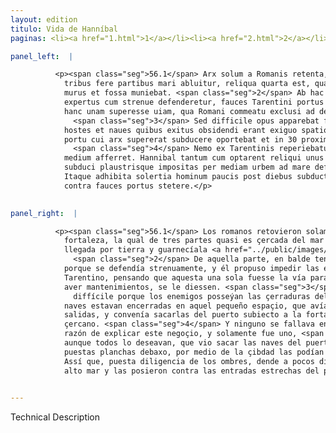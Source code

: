 ```yaml
---
layout: edition
titulo: Vida de Hanníbal
paginas: <li><a href="1.html">1</a></li><li><a href="2.html">2</a></li><li><a href="3.html">3</a></li><li><a href="4.html">4</a></li><li><a href="5.html">5</a></li><li><a href="6.html">6</a></li><li><a href="7.html">7</a></li><li><a href="8.html">8</a></li><li><a href="9.html">9</a></li><li><a href="10.html">10</a></li><li><a href="11.html">11</a></li><li><a href="12.html">12</a></li><li><a href="13.html">13</a></li><li><a href="14.html">14</a></li><li><a href="15.html">15</a></li><li><a href="16.html">16</a></li><li><a href="17.html">17</a></li><li><a href="18.html">18</a></li><li><a href="19.html">19</a></li><li><a href="20.html">20</a></li><li><a href="21.html">21</a></li><li><a href="22.html">22</a></li><li><a href="23.html">23</a></li><li><a href="24.html">24</a></li><li><a href="25.html">25</a></li><li><a href="26.html">26</a></li><li><a href="27.html">27</a></li><li><a href="28.html">28</a></li><li><a href="29.html">29</a></li><li><a href="30.html">30</a></li><li><a href="31.html">31</a></li><li><a href="32.html">32</a></li><li><a href="33.html">33</a></li><li><a href="34.html">34</a></li><li><a href="35.html">35</a></li><li><a href="36.html">36</a></li><li><a href="37.html">37</a></li><li><a href="38.html">38</a></li><li><a href="39.html">39</a></li><li><a href="40.html">40</a></li><li><a href="41.html">41</a></li><li><a href="42.html">42</a></li><li><a href="43.html">43</a></li><li><a href="44.html">44</a></li><li><a href="45.html">45</a></li><li><a href="46.html">46</a></li><li><a href="47.html">47</a></li><li><a href="48.html">48</a></li><li><a href="49.html">49</a></li><li><a href="50.html">50</a></li><li><a href="51.html">51</a></li><li><a href="52.html">52</a></li><li><a href="53.html">53</a></li><li><a href="54.html">54</a></li><li><a href="55.html">55</a></li><li><a href="56.html">56</a></li><li><a href="57.html">57</a></li><li><a href="58.html">58</a></li><li><a href="59.html">59</a></li><li><a href="60.html">60</a></li><li><a href="61.html">61</a></li><li><a href="62.html">62</a></li><li><a href="63.html">63</a></li><li><a href="64.html">64</a></li><li><a href="65.html">65</a></li><li><a href="66.html">66</a></li><li><a href="67.html">67</a></li><li><a href="68.html">68</a></li><li><a href="69.html">69</a></li><li><a href="70.html">70</a></li><li><a href="71.html">71</a></li><li><a href="72.html">72</a></li><li><a href="73.html">73</a></li><li><a href="74.html">74</a></li><li><a href="75.html">75</a></li><li><a href="76.html">76</a></li><li><a href="77.html">77</a></li><li><a href="78.html">78</a></li><li><a href="79.html">79</a></li><li><a href="80.html">80</a></li><li><a href="81.html">81</a></li><li><a href="82.html">82</a></li><li><a href="83.html">83</a></li><li><a href="84.html">84</a></li><li><a href="85.html">85</a></li><li><a href="86.html">86</a></li><li><a href="87.html">87</a></li><li><a href="88.html">88</a></li><li><a href="89.html">89</a></li><li><a href="90.html">90</a></li><li><a href="91.html">91</a></li><li><a href="92.html">92</a></li><li><a href="93.html">93</a></li><li><a href="94.html">94</a></li><li><a href="95.html">95</a></li><li><a href="96.html">96</a></li>

panel_left:  |

          <p><span class="seg">56.1</span> Arx solum a Romanis retenta, quae
            tribus fere partibus mari abluitur, reliqua quarta est, quae aditum habet a terra, quam
            murus et fossa muniebat. <span class="seg">2</span> Ab hac parte Hannibal frustra expugnationem
            expertus cum strenue defenderetur, fauces Tarentini portus impedire instituit, ratus
            hanc unam superesse uiam, qua Romani commeatu exclusi ad deditionem compellantur.
              <span class="seg">3</span> Sed difficile opus apparebat futurum, cum claustra portus possiderent
            hostes et naues quibus exitus obsidendi erant exiguo spatio inclusae tenerentur. Has ex
            portu cui arx supererat subducere oportebat et in 30 proximum mare defferre.
              <span class="seg">4</span> Nemo ex Tarentinis reperiebatur qui rationem huius rei exlicandae in
            medium afferret. Hannibal tantum cum optarent reliqui unus uidit naues machinis ex portu
            subduci plaustrisque impositas per mediam urbem ad mare deferri posse. <span class="seg">5</span>
            Itaque adhibita solertia hominum paucis post diebus subducte naues in altumque delatae
            contra fauces portus stetere.</p>
        

panel_right:  |

          <p><span class="seg">56.1</span> Los romanos retovieron solamente la
            fortaleza, la qual de tres partes quasi es çercada del mar y la una quarta parte tiene
            llegada por tierra y guarnecíala <a href="../public/images/1491/175r.png" target="new"><img class="facs" src="../public/images/1491/1491.jpg"/></a>[175r,b] un muro con su cava.
              <span class="seg">2</span> De aquella parte, en balde tentó <span class="persName">Hanníbal</span> tomarla
            porque se defendía strenuamente, y él propuso impedir las entradas angostas del puerto
            Tarentino, pensando que aquesta una sola fuesse la vía para que los romanos, no podiendo
            aver mantenimientos, se le diessen. <span class="seg">3</span> Mas parecía obra
              diffícile porque los enemigos posseýan las çerraduras del puerto y las
            naves estavan encerradas en aquel pequeño espaçio, que avían de ser çercadas las
            salidas, y convenía sacarlas del puerto subiecto a la fortaleza y traerlas al mar
            çercano. <span class="seg">4</span> Y ninguno se fallava entre los Tarentinos que traxesse en medio la
            razón de explicar este negoçio, y solamente fue uno, <span class="persName">Hanníbal</span>,
            aunque todos lo deseavan, que vio sacar las naves del puerto con pertrechos y que,
            puestas planchas debaxo, por medio de la çibdad las podían traer al mar. <span class="seg">5</span>
            Assí que, puesta diligencia de los ombres, dende a pocos días se levaron las naves al
            alto mar y las posieron contra las entradas estrechas del puerto.</p>
        

---
```


Technical Description 